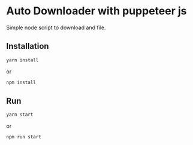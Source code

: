 # Auto Downloader with puppeteer js

Simple node script to download and file.


## Installation

```bash
yarn install
```
or 

```bash
npm install
```
## Run

```bash
yarn start
```
or 

```bash
npm run start
```

